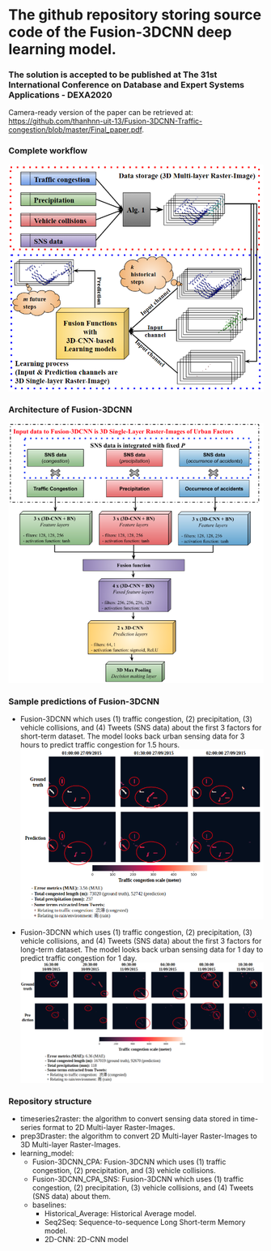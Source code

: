 # The github repository storing source code of the Fusion-3DCNN deep learning model.

### The solution is accepted to be published at The 31st International Conference on Database and Expert Systems Applications - DEXA2020
Camera-ready version of the paper can be retrieved at: https://github.com/thanhnn-uit-13/Fusion-3DCNN-Traffic-congestion/blob/master/Final_paper.pdf.

### Complete workflow ###
![Complete workflow](_imgs/workflow.png?raw=true)

### Architecture of Fusion-3DCNN ###
![Fusion-3DCNN](_imgs/architecture.png?raw=true)

### Sample predictions of Fusion-3DCNN ###
* Fusion-3DCNN which uses (1) traffic congestion, (2) precipitation, (3) vehicle collisions, and (4) Tweets (SNS data) about the first 3 factors for short-term dataset. The model looks back urban sensing data for 3 hours to predict traffic congestion for 1.5 hours.
![short](_imgs/sample_short_predicted.png?raw=true)

* Fusion-3DCNN which uses (1) traffic congestion, (2) precipitation, (3) vehicle collisions, and (4) Tweets (SNS data) about the first 3 factors for long-term dataset. The model looks back urban sensing data for 1 day to predict traffic congestion for 1 day.
![long](_imgs/sample_long_predicted.png?raw=true)

### Repository structure ###
* timeseries2raster: the algorithm to convert sensing data stored in time-series format to 2D Multi-layer Raster-Images.
* prep3Draster: the algorithm to convert 2D Multi-layer Raster-Images to 3D Multi-layer Raster-Images.
* learning_model: 
    * Fusion-3DCNN_CPA: Fusion-3DCNN which uses (1) traffic congestion, (2) precipitation, and (3) vehicle collisions.
    * Fusion-3DCNN_CPA_SNS: Fusion-3DCNN which uses (1) traffic congestion, (2) precipitation, (3) vehicle collisions, and (4) Tweets (SNS data) about them.
    * baselines:
         * Historical_Average: Historical Average model.
         * Seq2Seq: Sequence-to-sequence Long Short-term Memory model.
         * 2D-CNN: 2D-CNN model

